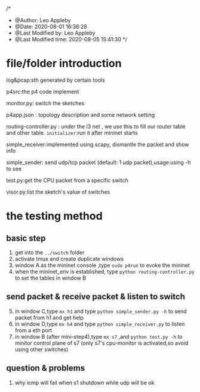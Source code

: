 /*
 * @Author: Leo Appleby 
 * @Date: 2020-08-01 16:36:28 
 * @Last Modified by: Leo Appleby
 * @Last Modified time: 2020-08-05 15:41:30
 */

# file/folder introduction
log&pcap:sth generated by certain tools

p4src:the p4 code implement

monitor.py: switch the sketches 

p4app.json : topology description and some network setting

routing-controller.py : under the l3 net , we use this to fill our router table and other table. `initializer`:run it after mininet starts

simple_receiver:implemented using scapy, dismantle the packet and show info

simple_sender: send udp/tcp packet (default: 1  udp  packet),usage:using -h to see

test.py:get the CPU packet from a specific switch 

visor.py:list the sketch's value of switches

# the testing method
## basic step 
1. get into the `../switch` folder
2. activate tmux and create duplicate windows
3. window A as the mininet console ,type ` sudo p4run ` to evoke the mininet
4. when the mininet_env is established, type `python routing-controller.py`  to set the tables in window B

## send packet & receive packet & listen to switch
5. in window C,type `mx h1` and type `python simple_sender.py -h` to send packet from h1 and get help
6. in window D,type `mx h4` and type `python simple_receiver.py` to listen from a eth port
7. in window B (after mini-step4),type `mx s7` ,and `python test.py -h` to minitor control plane of s7 (only s7's cpu-monitor is activated,so avoid using other switches)


## question & problems 
1. why icmp will fail when s1 shutdown while udp will be ok

